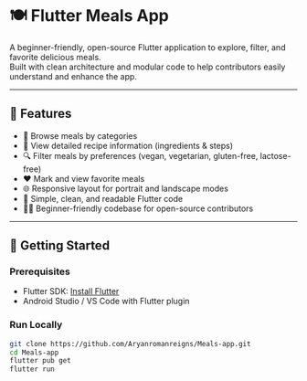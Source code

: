 # 🍽 Flutter Meals App

A beginner-friendly, open-source Flutter application to explore, filter, and favorite delicious meals.  
Built with clean architecture and modular code to help contributors easily understand and enhance the app.

---

## 📱 Features
- 🍔 Browse meals by categories
- 📖 View detailed recipe information (ingredients & steps)
- 🔍 Filter meals by preferences (vegan, vegetarian, gluten-free, lactose-free)
- ❤️ Mark and view favorite meals
- 🌐 Responsive layout for portrait and landscape modes
- 🧼 Simple, clean, and readable Flutter code
- 👩‍💻 Beginner-friendly codebase for open-source contributors

---

## 🏁 Getting Started

### **Prerequisites**
- Flutter SDK: [Install Flutter](https://flutter.dev/docs/get-started/install)
- Android Studio / VS Code with Flutter plugin

### **Run Locally**
```bash
git clone https://github.com/Aryanromanreigns/Meals-app.git
cd Meals-app
flutter pub get
flutter run
